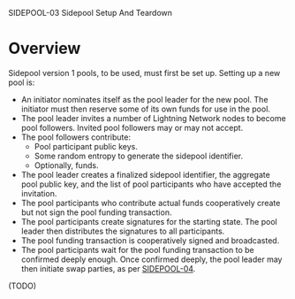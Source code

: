 SIDEPOOL-03 Sidepool Setup And Teardown

Overview
========

Sidepool version 1 pools, to be used, must first be set up.
Setting up a new pool is:

* An initiator nominates itself as the pool leader for the new
  pool.
  The initiator must then reserve some of its own funds for use
  in the pool.
* The pool leader invites a number of Lightning Network nodes to
  become pool followers.
  Invited pool followers may or may not accept.
* The pool followers contribute:
  * Pool participant public keys.
  * Some random entropy to generate the sidepool identifier.
  * Optionally, funds.
* The pool leader creates a finalized sidepool identifier, the
  aggregate pool public key, and the list of pool participants
  who have accepted the invitation.
* The pool participants who contribute actual funds cooperatively
  create but not sign the pool funding transaction.
* The pool participants create signatures for the starting state.
  The pool leader then distributes the signatures to all
  participants.
* The pool funding transaction is cooperatively signed and
  broadcasted.
* The pool participants wait for the pool funding transaction to
  be confirmed deeply enough.
  Once confirmed deeply, the pool leader may then initiate swap
  parties, as per [SIDEPOOL-04][].

[SIDEPOOL-04]: ./04-swap-party.md

(TODO)
